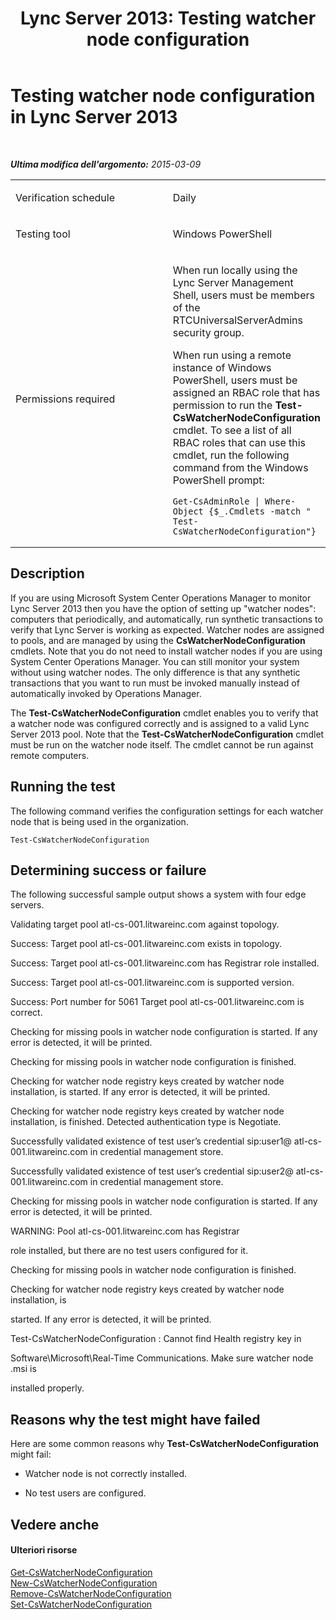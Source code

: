 ﻿---
title: 'Lync Server 2013: Testing watcher node configuration'
TOCTitle: Testing watcher node configuration
ms:assetid: f9ecd85c-0ae9-4906-b786-6b002b5a77c6
ms:mtpsurl: https://technet.microsoft.com/it-it/library/Dn751537(v=OCS.15)
ms:contentKeyID: 62388569
ms.date: 08/24/2015
mtps_version: v=OCS.15
ms.translationtype: HT
---

# Testing watcher node configuration in Lync Server 2013

 

_**Ultima modifica dell'argomento:** 2015-03-09_


<table>
<colgroup>
<col style="width: 50%" />
<col style="width: 50%" />
</colgroup>
<tbody>
<tr class="odd">
<td><p>Verification schedule</p></td>
<td><p>Daily</p></td>
</tr>
<tr class="even">
<td><p>Testing tool</p></td>
<td><p>Windows PowerShell</p></td>
</tr>
<tr class="odd">
<td><p>Permissions required</p></td>
<td><p>When run locally using the Lync Server Management Shell, users must be members of the RTCUniversalServerAdmins security group.</p>
<p>When run using a remote instance of Windows PowerShell, users must be assigned an RBAC role that has permission to run the <strong>Test-CsWatcherNodeConfiguration</strong> cmdlet. To see a list of all RBAC roles that can use this cmdlet, run the following command from the Windows PowerShell prompt:</p>
<pre><code>Get-CsAdminRole | Where-Object {$_.Cmdlets -match &quot; Test-CsWatcherNodeConfiguration&quot;}</code></pre></td>
</tr>
</tbody>
</table>


## Description

If you are using Microsoft System Center Operations Manager to monitor Lync Server 2013 then you have the option of setting up "watcher nodes": computers that periodically, and automatically, run synthetic transactions to verify that Lync Server is working as expected. Watcher nodes are assigned to pools, and are managed by using the **CsWatcherNodeConfiguration** cmdlets. Note that you do not need to install watcher nodes if you are using System Center Operations Manager. You can still monitor your system without using watcher nodes. The only difference is that any synthetic transactions that you want to run must be invoked manually instead of automatically invoked by Operations Manager.

The **Test-CsWatcherNodeConfiguration** cmdlet enables you to verify that a watcher node was configured correctly and is assigned to a valid Lync Server 2013 pool. Note that the **Test-CsWatcherNodeConfiguration** cmdlet must be run on the watcher node itself. The cmdlet cannot be run against remote computers.

## Running the test

The following command verifies the configuration settings for each watcher node that is being used in the organization.

    Test-CsWatcherNodeConfiguration

## Determining success or failure

The following successful sample output shows a system with four edge servers.

Validating target pool atl-cs-001.litwareinc.com against topology.

Success: Target pool atl-cs-001.litwareinc.com exists in topology.

Success: Target pool atl-cs-001.litwareinc.com has Registrar role installed.

Success: Target pool atl-cs-001.litwareinc.com is supported version.

Success: Port number for 5061 Target pool atl-cs-001.litwareinc.com is correct.

Checking for missing pools in watcher node configuration is started. If any error is detected, it will be printed.

Checking for missing pools in watcher node configuration is finished.

Checking for watcher node registry keys created by watcher node installation, is started. If any error is detected, it will be printed.

Checking for watcher node registry keys created by watcher node installation, is finished. Detected authentication type is Negotiate.

Successfully validated existence of test user’s credential sip:user1@ atl-cs-001.litwareinc.com in credential management store.

Successfully validated existence of test user’s credential sip:user2@ atl-cs-001.litwareinc.com in credential management store.

Checking for missing pools in watcher node configuration is started. If any error is detected, it will be printed.

WARNING: Pool atl-cs-001.litwareinc.com has Registrar

role installed, but there are no test users configured for it.

Checking for missing pools in watcher node configuration is finished.

Checking for watcher node registry keys created by watcher node installation, is

started. If any error is detected, it will be printed.

Test-CsWatcherNodeConfiguration : Cannot find Health registry key in

Software\\Microsoft\\Real-Time Communications. Make sure watcher node .msi is

installed properly.

## Reasons why the test might have failed

Here are some common reasons why **Test-CsWatcherNodeConfiguration** might fail:

  - Watcher node is not correctly installed.

  - No test users are configured.

## Vedere anche

#### Ulteriori risorse

[Get-CsWatcherNodeConfiguration](https://docs.microsoft.com/en-us/powershell/module/skype/Get-CsWatcherNodeConfiguration)  
[New-CsWatcherNodeConfiguration](https://docs.microsoft.com/en-us/powershell/module/skype/New-CsWatcherNodeConfiguration)  
[Remove-CsWatcherNodeConfiguration](https://docs.microsoft.com/en-us/powershell/module/skype/Remove-CsWatcherNodeConfiguration)  
[Set-CsWatcherNodeConfiguration](https://docs.microsoft.com/en-us/powershell/module/skype/Set-CsWatcherNodeConfiguration)

